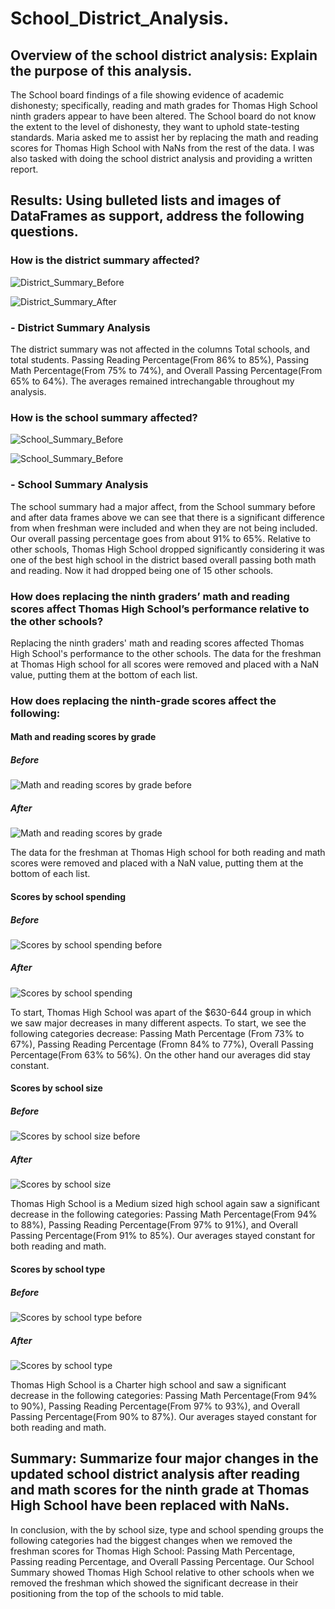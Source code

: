 # School_District_Analysis.

## Overview of the school district analysis: Explain the purpose of this analysis.

The School board findings of a file showing evidence of academic dishonesty; specifically, reading and math grades for Thomas High School ninth graders appear to have been altered. The School board do not know the extent to the level of dishonesty, they want to uphold state-testing standards. Maria asked me to assist her by replacing the math and reading scores for Thomas High School with NaNs from the rest of the data. I was also tasked with doing the school district analysis and providing a written report.

## Results: Using bulleted lists and images of DataFrames as support, address the following questions.

### How is the district summary affected?
![District_Summary_Before](https://github.com/Coachnmomof3/School_District_Analysis/blob/master/Resources/District_Summary_Before.png)

![District_Summary_After](https://github.com/Coachnmomof3/School_District_Analysis/blob/master/Resources/District_Summary_After.png)

### - District Summary Analysis

The district summary was not affected in the columns Total schools, and total students.
Passing Reading Percentage(From 86% to 85%), Passing Math Percentage(From 75% to 74%), and Overall Passing Percentage(From 65% to 64%). The averages remained intrechangable throughout my analysis. 

### How is the school summary affected?
![School_Summary_Before](https://github.com/Coachnmomof3/School_District_Analysis/blob/master/Resources/School_Summary_Before.png)

![School_Summary_Before](https://github.com/Coachnmomof3/School_District_Analysis/blob/master/Resources/School_Summary_After.png)

### - School Summary Analysis
The school summary had a major affect, from the School summary before and after data frames above we can see that there is a significant difference from when freshman were included and when they are not being included. Our overall passing percentage goes from about 91% to 65%. Relative to other schools, Thomas High School dropped significantly considering it was one of the best high school in the district based overall passing both math and reading. Now it had dropped being one of 15 other schools.

### How does replacing the ninth graders’ math and reading scores affect Thomas High School’s performance relative to the other schools?
Replacing the ninth graders' math and reading scores affected Thomas High School's performance to the other schools. The data for the freshman at Thomas High school for all scores were removed and placed with a NaN value, putting them at the bottom of each list.

### How does replacing the ninth-grade scores affect the following:

#### Math and reading scores by grade

##### Before
![Math and reading scores by grade before](https://github.com/Coachnmomof3/School_District_Analysis/blob/master/Resources/Math%20and%20Reading%20scores%20by%20grade%20before.png)
##### After
![Math and reading scores by grade](https://github.com/Coachnmomof3/School_District_Analysis/blob/master/Resources/Math%20scores%20by%20grade.png)

The data for the freshman at Thomas High school for both reading and math scores were removed and placed with a NaN value, putting them at the bottom of each list.

#### Scores by school spending

##### Before
![Scores by school spending before](https://github.com/Coachnmomof3/School_District_Analysis/blob/master/Resources/Scores%20by%20school%20spending%20before.png)
##### After
![Scores by school spending](https://github.com/Coachnmomof3/School_District_Analysis/blob/master/Resources/Scores%20by%20school%20spending1.jpg)


To start, Thomas High School was apart of the $630-644 group in which we saw major decreases in many different aspects. To start, we see the following categories decrease: Passing Math Percentage (From 73% to 67%), Passing Reading Percentage (Fromn 84% to 77%), Overall Passing Percentage(From 63% to 56%). On the other hand our averages did stay constant.

#### Scores by school size

##### Before
![Scores by school size before](https://github.com/Coachnmomof3/School_District_Analysis/blob/master/Resources/Scores%20by%20school%20size%20before.png)
##### After
![Scores by school size](https://github.com/Coachnmomof3/School_District_Analysis/blob/master/Resources/Scores%20by%20school%20size.png)

Thomas High School is a Medium sized high school again saw a significant decrease in the following categories: Passing Math Percentage(From 94% to 88%), Passing Reading Percentage(From 97% to 91%), and Overall Passing Percentage(From 91% to 85%). Our averages stayed constant for both reading and math.

#### Scores by school type
##### Before
![Scores by school type before](https://github.com/Coachnmomof3/School_District_Analysis/blob/master/Resources/Scores%20by%20school%20type%20before.png)

##### After
![Scores by school type](https://github.com/Coachnmomof3/School_District_Analysis/blob/master/Resources/Scores%20by%20school%20type.png)

Thomas High School is a Charter high school and saw a significant decrease in the following categories: Passing Math Percentage(From 94% to 90%), Passing Reading Percentage(From 97% to 93%), and Overall Passing Percentage(From 90% to 87%). Our averages stayed constant for both reading and math.

## Summary: Summarize four major changes in the updated school district analysis after reading and math scores for the ninth grade at Thomas High School have been replaced with NaNs.

In conclusion, with the by school size, type and school spending groups the following categories had the biggest changes when we removed the freshman scores for Thomas High School: Passing Math Percentage, Passing reading Percentage, and Overall Passing Percentage. Our School Summary showed Thomas High School relative to other schools when we removed the freshman which showed the significant decrease in their positioning from the top of the schools to mid table.
